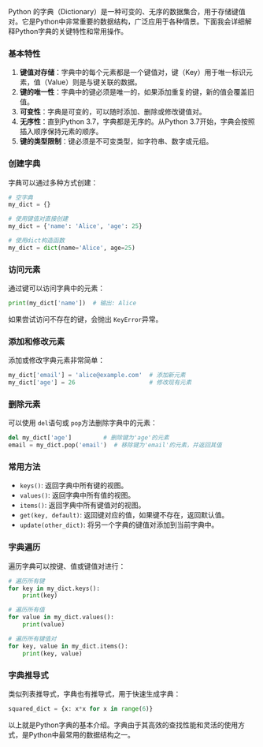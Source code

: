 Python 的字典（Dictionary）是一种可变的、无序的数据集合，用于存储键值对。它是Python中非常重要的数据结构，广泛应用于各种情景。下面我会详细解释Python字典的关键特性和常用操作。

### 基本特性

1. **键值对存储**：字典中的每个元素都是一个键值对，键（Key）用于唯一标识元素，值（Value）则是与键关联的数据。
2. **键的唯一性**：字典中的键必须是唯一的，如果添加重复的键，新的值会覆盖旧值。
3. **可变性**：字典是可变的，可以随时添加、删除或修改键值对。
4. **无序性**：直到Python 3.7，字典都是无序的。从Python 3.7开始，字典会按照插入顺序保持元素的顺序。
5. **键的类型限制**：键必须是不可变类型，如字符串、数字或元组。

### 创建字典

字典可以通过多种方式创建：

```python
# 空字典
my_dict = {}

# 使用键值对直接创建
my_dict = {'name': 'Alice', 'age': 25}

# 使用dict构造函数
my_dict = dict(name='Alice', age=25)
```

### 访问元素

通过键可以访问字典中的元素：

```python
print(my_dict['name'])  # 输出: Alice
```

如果尝试访问不存在的键，会抛出 `KeyError`异常。

### 添加和修改元素

添加或修改字典元素非常简单：

```python
my_dict['email'] = 'alice@example.com'  # 添加新元素
my_dict['age'] = 26                     # 修改现有元素
```

### 删除元素

可以使用 `del`语句或 `pop`方法删除字典中的元素：

```python
del my_dict['age']         # 删除键为'age'的元素
email = my_dict.pop('email')  # 移除键为'email'的元素，并返回其值
```

### 常用方法

- `keys()`: 返回字典中所有键的视图。
- `values()`: 返回字典中所有值的视图。
- `items()`: 返回字典中所有键值对的视图。
- `get(key, default)`: 返回键对应的值，如果键不存在，返回默认值。
- `update(other_dict)`: 将另一个字典的键值对添加到当前字典中。

### 字典遍历

遍历字典可以按键、值或键值对进行：

```python
# 遍历所有键
for key in my_dict.keys():
    print(key)

# 遍历所有值
for value in my_dict.values():
    print(value)

# 遍历所有键值对
for key, value in my_dict.items():
    print(key, value)
```

### 字典推导式

类似列表推导式，字典也有推导式，用于快速生成字典：

```python
squared_dict = {x: x*x for x in range(6)}
```

以上就是Python字典的基本介绍。字典由于其高效的查找性能和灵活的使用方式，是Python中最常用的数据结构之一。
